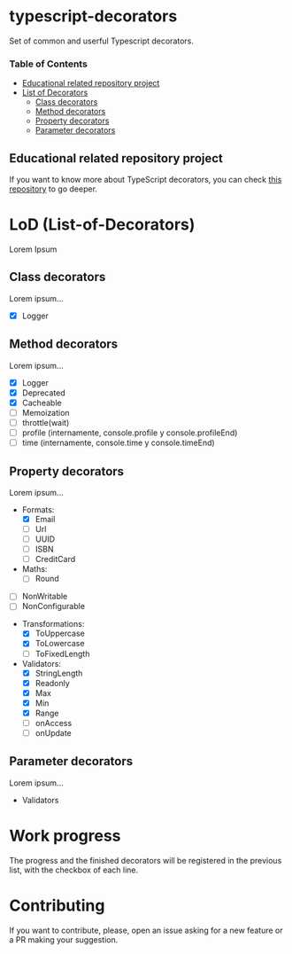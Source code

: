 # typescript-decorators
Set of common and userful Typescript decorators.

### Table of Contents
- [Educational related repository project](#educational-related-repository-project)
- [List of Decorators](#list-of-decorators)
    * [Class decorators](#class-decorators)
    * [Method decorators](#method-decorators)
    * [Property decorators](#property-decorators)
    * [Parameter decorators](#parameter-decorators)

## Educational related repository project
If you want to know more about TypeScript decorators, you can check [this repository](https://github.com/semagarcia/educational-typescript-decorators) to go deeper.

# LoD (List-of-Decorators)
Lorem Ipsum

## Class decorators
Lorem ipsum...
- [X] Logger

## Method decorators
Lorem ipsum...
- [X] Logger
- [X] Deprecated
- [X] Cacheable
- [ ] Memoization
- [ ] throttle(wait)
- [ ] profile (internamente, console.profile y console.profileEnd)
- [ ] time (internamente, console.time y console.timeEnd)

## Property decorators
Lorem ipsum...
- Formats:
   * [X] Email
   * [ ] Url
   * [ ] UUID
   * [ ] ISBN
   * [ ] CreditCard
- Maths:
   * [ ] Round
- [ ] NonWritable
- [ ] NonConfigurable
- Transformations:
   * [X] ToUppercase
   * [X] ToLowercase
   * [ ] ToFixedLength
- Validators: 
   * [X] StringLength
   * [X] Readonly
   * [X] Max
   * [X] Min
   * [X] Range
   * [ ] onAccess
   * [ ] onUpdate

## Parameter decorators
Lorem ipsum...
- Validators

# Work progress
The progress and the finished decorators will be registered in the previous list, with the checkbox of each line.

# Contributing
If you want to contribute, please, open an issue asking for a new feature or a PR making your suggestion.
